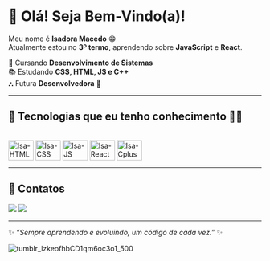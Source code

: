 # 🌸 Olá! Seja Bem-Vindo(a)!  

Meu nome é **Isadora Macedo** 😁  
Atualmente estou no **3º termo**, aprendendo sobre **JavaScript** e **React**.  

🏫 Cursando **Desenvolvimento de Sistemas**  
📚 Estudando **CSS, HTML, JS e C++**  
⛬ Futura **Desenvolvedora** 🚀  

---

## 🌟 Tecnologias que eu tenho conhecimento 👨‍💻  

<div style="display: inline_block"><br>
  <img align="center" alt="Isa-HTML" height="40" width="50" src="https://cdn.jsdelivr.net/gh/devicons/devicon/icons/html5/html5-original.svg" />
  <img align="center" alt="Isa-CSS" height="40" width="50" src="https://cdn.jsdelivr.net/gh/devicons/devicon/icons/css3/css3-original.svg" />
  <img align="center" alt="Isa-JS" height="40" width="50" src="https://cdn.jsdelivr.net/gh/devicons/devicon/icons/javascript/javascript-original.svg" />
  <img align="center" alt="Isa-React" height="40" width="50" src="https://cdn.jsdelivr.net/gh/devicons/devicon/icons/react/react-original.svg" />
  <img align="center" alt="Isa-Cplusplus" height="40" width="50" src="https://cdn.jsdelivr.net/gh/devicons/devicon/icons/cplusplus/cplusplus-original.svg" />
</div>

---

## 📱 Contatos  

<div>
  <a href="mailto:seuemail@gmail.com"><img src="https://img.shields.io/badge/Gmail-D14836?style=for-the-badge&logo=gmail&logoColor=white"></a>
  <a href="https://www.linkedin.com/in/seu-linkedin" target="_blank"><img src="https://img.shields.io/badge/-LinkedIn-%230077B5?style=for-the-badge&logo=linkedin&logoColor=white"></a>
</div>

---

✨ *“Sempre aprendendo e evoluindo, um código de cada vez.”* ✨  

![tumblr_lzkeofhbCD1qm6oc3o1_500](https://github.com/user-attachments/assets/88f82b4a-0acc-484f-9365-e69c3b023494)
